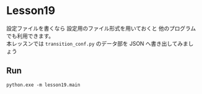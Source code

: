 # Lesson19

設定ファイルを書くなら 設定用のファイル形式を用いておくと 他のプログラムでも利用できます。  
本レッスンでは `transition_conf.py` のデータ部を JSON へ書き出してみましょう  

## Run

```shell
python.exe -m lesson19.main
```
